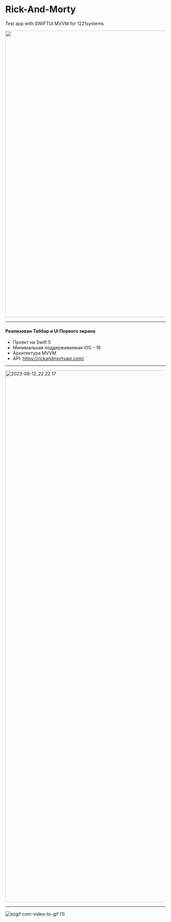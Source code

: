 # Rick-And-Morty
Test app with SWIFTUI MVVM for 1221systems 

<img src="https://github.com/dsm5e/Rick-And-Morty/assets/88927934/7eda57f9-2e77-40c3-b2f8-1899321eb092" width="900">

---
#### Реализован Таббар и UI Первого экрана

* Проект на Swift 5
* Минимальная поддерживаемая iOS – 16 
* Архитектура MVVM
* API: https://rickandmortyapi.com/
---

<img width="1670" alt="2023-08-12_22 22 17" src="https://github.com/dsm5e/Rick-And-Morty/assets/88927934/5cddbb8f-ef0c-4c10-b385-66258c2000cf">

---
![ezgif com-video-to-gif (1)](https://github.com/dsm5e/Rick-And-Morty/assets/88927934/216ffe50-6274-4d6c-a50f-318726fc18e0)
